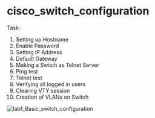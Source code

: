 # cisco_switch_configuration

Task:
1. Setting up Hostname
2. Enable Password
3. Setting IP Address
4. Default Gateway
5. Making a Switch as Telnet Server
6. Ping test
7. Telnet test
8. Verifying all logged in users
9. Clearing VTY session
10. Creation of VLANs on Switch


![lab1_Basic_switch_configuration](https://user-images.githubusercontent.com/55639146/162080438-504e98fc-60fb-48f8-80af-acc459426f94.png)
